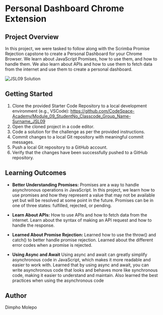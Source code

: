 # Personal Dashboard Chrome Extension

## Project Overview

In this project, we were tasked to follow along with the Scrimba Promise Rejection capstone to create a Personal Dashboard for your Chrome Browser. We learn about JavaScript Promises, how to use them, and how to handle them. We also learn about APIs and how to use them to fetch data from the internet and use them to create a personal dashboard.

![JSL09 Solution](https://github.com/Dimpho-Molepo/DIMMOL405_BCL2401_GroupA_Dimpho-Molepo_JSL09/assets/136012291/f369cd81-816d-4bcd-8d8e-2733b91391ca)

## Getting Started

1. Clone the provided Starter Code Repository to a local development environment (e.g., VSCode): https://github.com/CodeSpace-Academy/Module_09_StudentNo_Classcode_Group_Name-Surname_JSL09
2. Open the cloned project in a code editor.
3. Code a solution for the challenge as per the provided instructions.
4. Commit changes to a local Git repository with meaningful commit messages.
5. Push a local Git repository to a GitHub account.
6. Verify that the changes have been successfully pushed to a GitHub repository.


## Learning Outcomes

+ **Better Understanding Promises:** Promises are a way to handle asynchronous operations in JavaScript. In this project, we learn how to use promises and how they represent a value that may not be available yet but will be resolved at some point in the future. Promises can be in one of three states: fulfilled, rejected, or pending.

+ **Learn About APIs:** How to use APIs and how to fetch data from the internet. Learn about the syntax of making an API request and how to handle the response.

+ **Learned About Promise Rejection:** Learned how to use the throw() and catch() to better handle promise rejection. Learned about the different error codes when a promise is rejected.

+ **Using Async and Await** Using async and await can greatly simplify asynchronous code in JavaScript, which makes it more readable and easier to work with. Learned that by using async and await, you can write asynchronous code that looks and behaves more like synchronous code, making it easier to understand and maintain. Also learned the best practices when using the asynchronous code

## Author
Dimpho Molepo